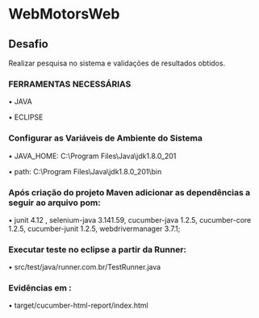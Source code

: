 # WebMotorsWeb

## Desafio
Realizar pesquisa no sistema e validações de resultados obtidos.

### FERRAMENTAS NECESSÁRIAS
• JAVA

• ECLIPSE

### Configurar as Variáveis de Ambiente do Sistema
• JAVA_HOME: C:\Program Files\Java\jdk1.8.0_201

• path: C:\Program Files\Java\jdk1.8.0_201\bin

### Após criação do projeto Maven adicionar as dependências a seguir ao arquivo pom:
• junit 4.12 , selenium-java 3.141.59, cucumber-java 1.2.5, cucumber-core 1.2.5, cucumber-junit 1.2.5, webdrivermanager 3.7.1;

### Executar teste no eclipse a partir da Runner:
• src/test/java/runner.com.br/TestRunner.java

### Evidências em :
•	target/cucumber-html-report/index.html
